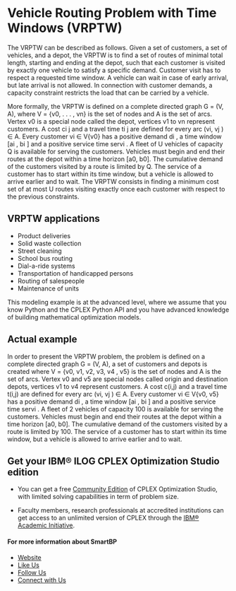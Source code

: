 # Vehicle Routing Problem with Time Windows (VRPTW)

The VRPTW can be described as follows. Given a set of customers, a set of vehicles, and a depot, the VRPTW is to find a set of routes of minimal total length, starting and ending at the depot, such that each customer is visited by exactly one vehicle to satisfy a specific demand. Customer visit has to respect a requested time window. A vehicle can wait in case of early arrival, but late arrival is not allowed. In connection with customer demands, a capacity constraint restricts the load that can be carried by a vehicle.

More formally, the VRPTW is defined on a complete directed graph G = (V, A), where V = {v0, . . . , vn} is the set of nodes and A is the set of arcs. Vertex v0 is a special node called the depot, vertices v1 to vn represent customers. A cost ci j and a travel time ti j are defined for every arc (vi, vj ) ∈ A. Every customer vi ∈ V\{v0} has a positive demand di , a time window [ai , bi ] and a positive service time servi . A fleet of U vehicles of capacity Q is available for serving the customers. Vehicles must begin and end their routes at the depot within a time horizon [a0, b0]. The cumulative demand of the customers visited by a route is limited by Q. The service of a customer has to start within its time window, but a vehicle is allowed to arrive earlier and to wait. The VRPTW consists in finding a minimum cost set of at most U routes visiting exactly once each customer with respect to the previous constraints.

## VRPTW applications

- Product deliveries
- Solid waste collection
- Street cleaning
- School bus routing
- Dial-a-ride systems
- Transportation of handicapped persons
- Routing of salespeople
- Maintenance of units

This modeling example is at the advanced level, where we assume that you know Python and the CPLEX Python API and you have advanced knowledge of building mathematical optimization models.

## Actual example

In order to present the VRPTW problem, the problem is defined on a complete directed graph G = (V, A), a set of customers and depots is created where V = {v0, v1, v2, v3, v4 , v5} is the set of nodes and A is the set of arcs. Vertex v0 and v5 are special nodes called origin and destination depots, vertices v1 to v4 represent customers. A cost c(i,j) and a travel time t(i,j) are defined for every arc (vi, vj ) ∈ A. Every customer vi ∈ V\{v0, v5} has a positive demand di , a time window [ai , bi ] and a positive service time servi . A fleet of 2 vehicles of capacity 100 is available for serving the customers. Vehicles must begin and end their routes at the depot within a time horizon [a0, b0]. The cumulative demand of the customers visited by a route is limited by 100. The service of a customer has to start within its time window, but a vehicle is allowed to arrive earlier and to wait. 

## Get your IBM® ILOG CPLEX Optimization Studio edition

- You can get a free [Community Edition](http://www-01.ibm.com/software/websphere/products/optimization/cplex-studio-community-edition)
 of CPLEX Optimization Studio, with limited solving capabilities in term of problem size.

- Faculty members, research professionals at accredited institutions can get access to an unlimited version of CPLEX through the
 [IBM® Academic Initiative](https://www.ibm.com/academic/technology/data-science).

#### For more information about SmartBP
- [Website](http://www.smart-bp.com)
- [Like Us](https://www.facebook.com/Smartbp-122794631689852/?ref=bookmarks)
- [Follow Us](https://twitter.com/Smart_BP) 
- [Connect with Us](https://www.linkedin.com/company/smartbp/?viewAsMember=true)
